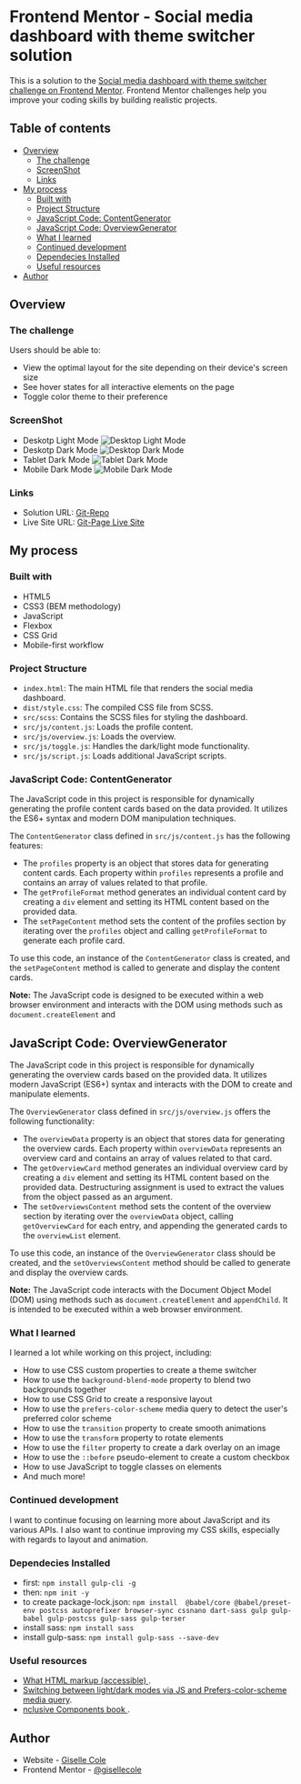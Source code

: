 # Frontend Mentor - Social media dashboard with theme switcher solution

This is a solution to the [Social media dashboard with theme switcher challenge on Frontend Mentor](https://www.frontendmentor.io/challenges/social-media-dashboard-with-theme-switcher-6oY8ozp_H). Frontend Mentor challenges help you improve your coding skills by building realistic projects.

## Table of contents

- [Overview](#overview)
  - [The challenge](#the-challenge)
  - [ScreenShot](#screenshot)
  - [Links](#links)
- [My process](#my-process)
  - [Built with](#built-with)
  - [Project Structure](#project-structure)
  - [JavaScript Code: ContentGenerator](#javascript-code-contentgenerator)
  - [JavaScript Code: OverviewGenerator](#javascript-code-overviewgenerator)
  - [What I learned](#what-i-learned)
  - [Continued development](#continued-development)
  - [Dependecies Installed](#dependecies-installed)
  - [Useful resources](#useful-resources)
- [Author](#author)

## Overview

### The challenge

Users should be able to:

- View the optimal layout for the site depending on their device's screen size
- See hover states for all interactive elements on the page
- Toggle color theme to their preference

### ScreenShot

- Deskotp Light Mode
  ![Desktop Light Mode](./images/desktop-light-mode.png)
- Deskotp Dark Mode
  ![Desktop Dark Mode](./images/desktop-dark-mode.png)
- Tablet Dark Mode
  ![Tablet Dark Mode](./images/tablet-dark-mode.png)
- Mobile Dark Mode
  ![Mobile Dark Mode](./images/mobile-dark-mode.png)

### Links

- Solution URL: [Git-Repo](https://github.com/gisellecole/fem-dashboard-toggle)
- Live Site URL: [Git-Page Live Site](https://gisellecole.github.io/fem-dashboard-toggle/)

## My process

### Built with

- HTML5
- CSS3 (BEM methodology)
- JavaScript
- Flexbox
- CSS Grid
- Mobile-first workflow

### Project Structure

- `index.html`: The main HTML file that renders the social media dashboard.
- `dist/style.css`: The compiled CSS file from SCSS.
- `src/scss`: Contains the SCSS files for styling the dashboard.
- `src/js/content.js`: Loads the profile content.
- `src/js/overview.js`: Loads the overview.
- `src/js/toggle.js`: Handles the dark/light mode functionality.
- `src/js/script.js`: Loads additional JavaScript scripts.

### JavaScript Code: ContentGenerator

The JavaScript code in this project is responsible for dynamically generating the profile content cards based on the data provided. It utilizes the ES6+ syntax and modern DOM manipulation techniques.

The `ContentGenerator` class defined in `src/js/content.js` has the following features:

- The `profiles` property is an object that stores data for generating content cards. Each property within `profiles` represents a profile and contains an array of values related to that profile.
- The `getProfileFormat` method generates an individual content card by creating a `div` element and setting its HTML content based on the provided data.
- The `setPageContent` method sets the content of the profiles section by iterating over the `profiles` object and calling `getProfileFormat` to generate each profile card.

To use this code, an instance of the `ContentGenerator` class is created, and the `setPageContent` method is called to generate and display the content cards.

**Note:** The JavaScript code is designed to be executed within a web browser environment and interacts with the DOM using methods such as `document.createElement` and

## JavaScript Code: OverviewGenerator

The JavaScript code in this project is responsible for dynamically generating the overview cards based on the provided data. It utilizes modern JavaScript (ES6+) syntax and interacts with the DOM to create and manipulate elements.

The `OverviewGenerator` class defined in `src/js/overview.js` offers the following functionality:

- The `overviewData` property is an object that stores data for generating the overview cards. Each property within `overviewData` represents an overview card and contains an array of values related to that card.
- The `getOverviewCard` method generates an individual overview card by creating a `div` element and setting its HTML content based on the provided data. Destructuring assignment is used to extract the values from the object passed as an argument.
- The `setOverviewsContent` method sets the content of the overview section by iterating over the `overviewData` object, calling `getOverviewCard` for each entry, and appending the generated cards to the `overviewList` element.

To use this code, an instance of the `OverviewGenerator` class should be created, and the `setOverviewsContent` method should be called to generate and display the overview cards.

**Note:** The JavaScript code interacts with the Document Object Model (DOM) using methods such as `document.createElement` and `appendChild`. It is intended to be executed within a web browser environment.

### What I learned

I learned a lot while working on this project, including:

- How to use CSS custom properties to create a theme switcher
- How to use the `background-blend-mode` property to blend two backgrounds together
- How to use CSS Grid to create a responsive layout
- How to use the `prefers-color-scheme` media query to detect the user's preferred color scheme
- How to use the `transition` property to create smooth animations
- How to use the `transform` property to rotate elements
- How to use the `filter` property to create a dark overlay on an image
- How to use the `::before` pseudo-element to create a custom checkbox
- How to use JavaScript to toggle classes on elements
- And much more!

### Continued development

I want to continue focusing on learning more about JavaScript and its various APIs. I also want to continue improving my CSS skills, especially with regards to layout and animation.

### Dependecies Installed

- first: `npm install gulp-cli -g`
- then: `npm init -y `
- to create package-lock.json: `npm install  @babel/core @babel/preset-env postcss autoprefixer browser-sync cssnano dart-sass gulp gulp-babel gulp-postcss gulp-sass gulp-terser `
- install sass: `npm install sass`
- install gulp-sass: `npm install gulp-sass --save-dev`

### Useful resources

- [What HTML markup (accessible) ](https://scottaohara.github.io/a11y_styled_form_controls/src/radio-button--switch/).
- [Switching between light/dark modes via JS and Prefers-color-scheme media query](https://piccalil.li/tutorial/create-a-user-controlled-dark-or-light-mode/).
- [nclusive Components book ](https://inclusive-components.design/cards/).

## Author

- Website - [Giselle Cole](https://www.your-site.com)
- Frontend Mentor - [@gisellecole](https://www.frontendmentor.io/profile/gisellecole)
